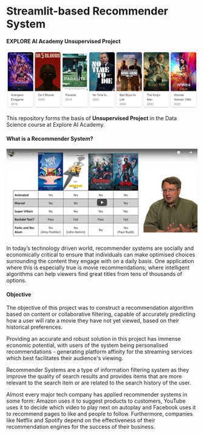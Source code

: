 # Streamlit-based Recommender System
#### EXPLORE AI Academy Unsupervised Project


![Movie_Recommendations](resources/imgs/Image_header.png)

This repository forms the basis of **Unsupervised Project** in the Data Science course at Explore AI Academy. 

#### What is a Recommender System?

[![What is an API](resources/imgs/What_is_a_recommender_system.png)](https://youtu.be/Eeg1DEeWUjA)

In today’s technology driven world, recommender systems are socially and economically critical to ensure that individuals can make optimised choices surrounding the content they engage with on a daily basis. One application where this is especially true is movie recommendations; where intelligent algorithms can help viewers find great titles from tens of thousands of options.

#### Objective

The objective of this project was to construct a recommendation algorithm based on content or collaborative filtering, capable of accurately predicting how a user will rate a movie they have not yet viewed, based on their historical preferences.

Providing an accurate and robust solution in this project has immense economic potential, with users of the system being personalised recommendations - generating platform affinity for the streaming services which best facilitates their audience's viewing.

Recommender Systems are a type of information filtering system as they improve the quality of search results and provides items that are more relevant to the search item or are related to the search history of the user.

Almost every major tech company has applied recommender systems in some form: Amazon uses it to suggest products to customers, YouTube uses it to decide which video to play next on autoplay and Facebook uses it to recommend pages to like and people to follow. Furthermore, companies like Netflix and Spotify depend on the effectiveness of their recommendation engines for the success of their business.



